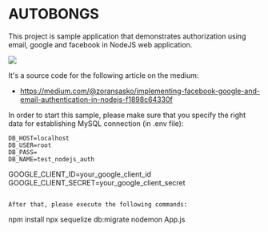 # AUTOBONGS

This project is sample application that demonstrates authorization using email, google and facebook in NodeJS web application.

![](https://cdn-images-1.medium.com/max/800/1*XpU8fmdPGCRwSlcuWahzdQ.jpeg)

It's a source code for the following article on the medium:

- https://medium.com/@zoransasko/implementing-facebook-google-and-email-authentication-in-nodejs-f1898c64330f

In order to start this sample, please make sure that you specify the right data for establishing MySQL connection (in .env file):
```
DB_HOST=localhost
DB_USER=root
DB_PASS=
DB_NAME=test_nodejs_auth
```

GOOGLE_CLIENT_ID=your_google_client_id
GOOGLE_CLIENT_SECRET=your_google_client_secret
```

After that, please execute the following commands:
```
npm install
npx sequelize db:migrate
nodemon App.js
```